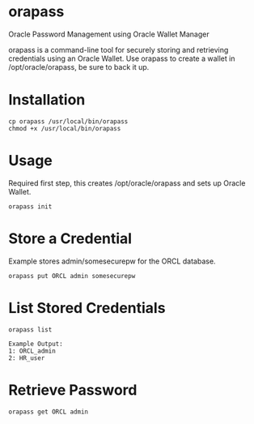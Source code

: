 # orapass

Oracle Password Management using Oracle Wallet Manager

orapass is a command-line tool for securely storing and retrieving credentials using an Oracle Wallet. Use orapass to create a wallet in /opt/oracle/orapass, be sure to back it up.

# Installation
```
cp orapass /usr/local/bin/orapass
chmod +x /usr/local/bin/orapass
```

# Usage
Required first step, this creates /opt/oracle/orapass and sets up Oracle Wallet.

```
orapass init
````


# Store a Credential
Example stores admin/somesecurepw for the ORCL database.
```
orapass put ORCL admin somesecurepw
```


# List Stored Credentials
```
orapass list

Example Output:
1: ORCL_admin 
2: HR_user

```
 
# Retrieve Password
```
orapass get ORCL admin
```




